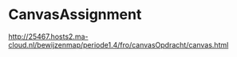 # CanvasAssignment
http://25467.hosts2.ma-cloud.nl/bewijzenmap/periode1.4/fro/canvasOpdracht/canvas.html
